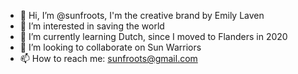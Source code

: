 - 👋 Hi, I’m @sunfroots, I'm the creative brand by Emily Laven
- 👀 I’m interested in saving the world
- 🌱 I’m currently learning Dutch, since I moved to Flanders in 2020
- 💞️ I’m looking to collaborate on Sun Warriors
- 📫 How to reach me: sunfroots@gmail.com

<!---
sunfroots/sunfroots is a ✨ special ✨ repository because its `README.md` (this file) appears on your GitHub profile.
You can click the Preview link to take a look at your changes.
--->
